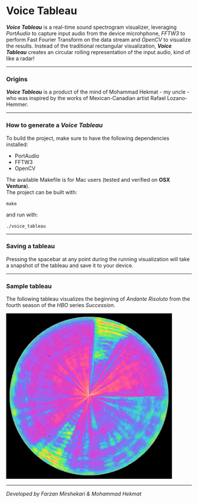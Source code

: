 <h1>Voice Tableau</h1>

_**Voice Tableau**_ is a real-time sound spectrogram visualizer, leveraging _PortAudio_ to capture input audio from the device microhphone, _FFTW3_ to perform Fast Fourier Transform on the data stream and _OpenCV_ to visualize the results. Instead of the traditional rectangular visualization, _**Voice Tableau**_
creates an circular rolling representation of the input audio, kind of like a radar!

---

<h3>Origins</h3>

_**Voice Tableau**_ is a product of the mind of Mohammad Hekmat - my uncle - who was inspired by the works of Mexican-Canadian artist Rafael Lozano-Hemmer.

---

<h3>How to generate a <b><i>Voice Tableau</i></b></h3>

To build the project, make sure to have the following dependencies installed:

<ul>
  <li>PortAudio</li>
  <li>FFTW3</li>
  <li>OpenCV</li>
</ul>

The available Makefile is for Mac users (tested and verified on <b>OSX Ventura</b>).
<br>
The project can be built with:
~~~
make
~~~
and run with:
~~~
./voice_tableau
~~~

---

<h3>Saving a tableau</h3>

Pressing the spacebar at any point during the running visualization will take a snapshot of the tableau and save it to your device.

---

<h3>Sample tableau</h3>

The following tableau visualizes the beginning of _Andante Risoluto_ from the fourth season of the _HBO_ series _Succession_.

<img src='assets/andante_risoluto.png' width=450 />

---

<i>Developed by Farzan Mirshekari & Mohammad Hekmat</i>
